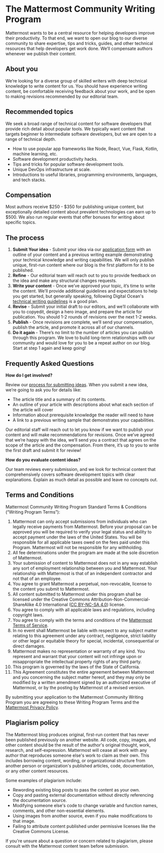 # The Mattermost Community Writing Program

Mattermost wants to be a central resource for helping developers improve their productivity. To that end, we want to open our blog to our diverse community to share expertise, tips and tricks, guides, and other technical resources that help developers get work done. We’ll compensate authors whenever we publish their content.

## About you

We’re looking for a diverse group of skilled writers with deep technical knowledge to write content for us. You should have experience writing content, be comfortable receiving feedback about your work, and be open to making revisions recommended by our editorial team.

## Recommended topics

We seek a broad range of technical content for software developers that provide rich detail about popular tools. We typically want content that targets beginner to intermediate software developers, but we are open to a range of technical depth.

* How to use popular app frameworks like Node, React, Vue, Flask, Kotlin, machine learning, etc.
* Software development productivity hacks.
* Tips and tricks for popular software development tools.
* Unique DevOps infrastructure at scale.
* Introductions to useful libraries, programming environments, languages, and tech stacks.

## Compensation

Most authors receive $250 - $350 for publishing unique content, but exceptionally detailed content about prevalent technologies can earn up to $500. We also run regular events that offer bonuses for writing about specific topics.

## The process

1. **Submit Your idea** - Submit your idea via our [application form](https://form.asana.com/?k=S5-Dbo0LVh8y4kmGJ1QPvg&d=279683980846511) with an outline of your content and a previous writing example demonstrating your technical knowledge and writing capabilities. We will only publish unique, first-run content where our blog is the first platform for it to be published.
2. **Refine** - Our editorial team will reach out to you to provide feedback on the idea and make any structural changes requests.
3. **Write your content** - Once we’ve approved your topic, it’s time to write the content. We'll provide additional guidelines and expectations to help you get started, but generally speaking, following Digital Ocean's [technical writing guidelines](https://www.digitalocean.com/community/tutorials/digitalocean-s-technical-writing-guidelines) is a good plan.
4. **Revise** - Submit your initial draft to our editors, and we’ll collaborate with you to copyedit, design a hero image, and prepare the article for publication. You should 1-2 rounds of revisions over the next 1-2 weeks.
5. **Publish** - Once revisions are complete, we’ll send your compensation, publish the article, and promote it across all of our channels.
6. **Do it again** - There’s no limit to the number of articles you can publish through this program. We love to build long-term relationships with our community and would love for you to be a repeat author on our blog. Start at step 1 again and keep going!

## Frequently Asked Questions

**How do I get involved?**

Review our [process for submitting ideas](#the-process). When you submit a new idea, we’re going to ask you for details like:

* The article title and a summary of its contents.
* An outline of your article with descriptions about what each section of the article will cover
* Information about prerequisite knowledge the reader will need to have
* A link to a previous writing sample that demonstrates your capabilities.

Our editorial staff will reach out to let you know if we want to publish your content and will make recommendations for revisions. Once we’ve agreed that we’re happy with the idea, we’ll send you a contract that agrees on the scope of the article and the compensation. From there, it’s up to you to write the first draft and submit it for review!

**How do you evaluate content ideas?**

Our team reviews every submission, and we look for technical content that comprehensively covers software development topics with clear explanations. Explain as much detail as possible and leave no concepts out.

## Terms and Conditions

Mattermost Community Writing Program Standard Terms & Conditions (“Writing Program Terms”): 

1. Mattermost can only accept submissions from individuals who can legally receive payments from Mattermost. Before your proposal can be approved you will be required to verify your legal status and ability to accept payment under the laws of the United States. You will be responsible for all applicable taxes owed on the fees paid under this Program. Mattermost will not be responsible for any withholding.
1. All fee determinations under the program are made at the sole discretion of Mattermost.
1. Your submission of content to Mattermost does not in any way establish any sort of employment relationship between you and Mattermost. Your relationship with Mattermost is that of an independent contractor and not that of an employee. 
1. You agree to grant Mattermost a perpetual, non-revocable, license to the content you submit to Mattermost.
1. All content submitted to Mattermost under this program shall be licensed under the Creative Commons Attribution-Non-Commercial-ShareAlike 4.0 International ([CC BY-NC-SA 4.0](https://creativecommons.org/licenses/by-nc-sa/4.0/)) license.
1. You agree to comply with all applicable laws and regulations, including copyright laws.
1. You agree to comply with the terms and conditions of the [Mattermost Terms of Service](https://mattermost.com/terms-of-service/).
1. In no event shall Mattermost be liable with respect to any subject matter relating to this agreement under any contract, negligence, strict liability or other legal or equitable theory for special, incidental, consequential  or direct damages.
1. Mattermost makes no representation or warranty of any kind. You represent and warrant that your content will not infringe upon or misappropriate the intellectual property rights of any third party.
1. This program is governed by the laws of the State of California.
1. This Agreement constitutes the entire agreement between Mattermost and you concerning the subject matter hereof, and they may only be modified by a written amendment signed by an authorized executive of Mattermost, or by the posting by Mattermost of a revised version.

By submitting your application to the Mattermost Community Writing Program you are agreeing to these Writing Program Terms and the [Mattermost Privacy Policy](https://mattermost.com/privacy-policy/).

## Plagiarism policy

The Mattermost blog produces original, first-run content that has never been published previously on another website. All code, copy, images, and other content should be the result of the author's original thought, work, research, and self-expression. Mattermost will cease all work with any author that reproduces someone else's work to claim as their own. This includes borrowing content, wording, or organizational structure from another person or organization's published articles, code, documentation, or any other content resources.

Some examples of plagiarism include:

* Rewording existing blog posts to pass the content as your own.
* Copy and pasting external documentation without directly referencing the documentation source.
* Modifying someone else's code to change variable and function names, comments, and other non-essential elements.
* Using images from another source, even if you make modifications to that image.
* Failing to attribute content published under permissive licenses like the Creative Commons License.

If you're unsure about a question or concern related to plagiarism, please consult with the Mattermost content team before submission.
